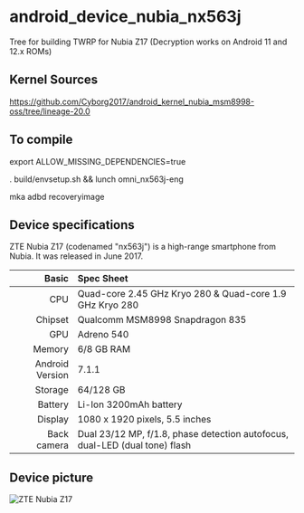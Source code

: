 # android_device_nubia_nx563j
Tree for building TWRP for Nubia Z17 (Decryption works on Android 11 and 12.x ROMs)

## Kernel Sources

https://github.com/Cyborg2017/android_kernel_nubia_msm8998-oss/tree/lineage-20.0

## To compile

export ALLOW_MISSING_DEPENDENCIES=true

. build/envsetup.sh && lunch omni_nx563j-eng

mka adbd recoveryimage

## Device specifications

ZTE Nubia Z17 (codenamed "nx563j") is a high-range smartphone from Nubia.
It was released in June 2017.

Basic   | Spec Sheet
-------:|:-------------------------
CPU     | Quad-core 2.45 GHz Kryo 280 & Quad-core 1.9 GHz Kryo 280
Chipset | Qualcomm MSM8998 Snapdragon 835
GPU     | Adreno 540
Memory  | 6/8 GB RAM
Android Version | 7.1.1
Storage | 64/128 GB
Battery | Li-Ion 3200mAh battery
Display | 1080 x 1920 pixels, 5.5 inches
Back camera  | Dual 23/12 MP, f/1.8, phase detection autofocus, dual-LED (dual tone) flash
## Device picture

![ZTE Nubia Z17](http://www.ixbt.com/short/images/2017/Jun/Nubia-Z17-official-01.jpg "ZTE Nubia Z17")

